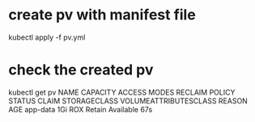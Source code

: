 # create pv with manifest file
kubectl apply -f pv.yml

# check the created pv
kubectl get pv
NAME       CAPACITY   ACCESS MODES   RECLAIM POLICY   STATUS      CLAIM   STORAGECLASS   VOLUMEATTRIBUTESCLASS   REASON   AGE
app-data   1Gi        ROX            Retain           Available                          <unset>                          67s